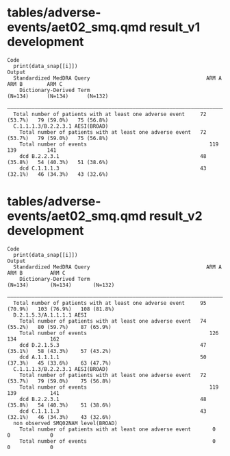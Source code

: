 # tables/adverse-events/aet02_smq.qmd result_v1 development

    Code
      print(data_snap[[i]])
    Output
      Standardized MedDRA Query                                      ARM A        ARM B        ARM C   
        Dictionary-Derived Term                                     (N=134)      (N=134)      (N=132)  
      —————————————————————————————————————————————————————————————————————————————————————————————————
      Total number of patients with at least one adverse event     72 (53.7%)   79 (59.0%)   75 (56.8%)
      C.1.1.1.3/B.2.2.3.1 AESI(BROAD)                                                                  
        Total number of patients with at least one adverse event   72 (53.7%)   79 (59.0%)   75 (56.8%)
        Total number of events                                        119          139          141    
        dcd B.2.2.3.1                                              48 (35.8%)   54 (40.3%)   51 (38.6%)
        dcd C.1.1.1.3                                              43 (32.1%)   46 (34.3%)   43 (32.6%)

# tables/adverse-events/aet02_smq.qmd result_v2 development

    Code
      print(data_snap[[i]])
    Output
      Standardized MedDRA Query                                      ARM A         ARM B         ARM C   
        Dictionary-Derived Term                                     (N=134)       (N=134)       (N=132)  
      ———————————————————————————————————————————————————————————————————————————————————————————————————
      Total number of patients with at least one adverse event     95 (70.9%)   103 (76.9%)   108 (81.8%)
      D.2.1.5.3/A.1.1.1.1 AESI                                                                           
        Total number of patients with at least one adverse event   74 (55.2%)   80 (59.7%)    87 (65.9%) 
        Total number of events                                        126           134           162    
        dcd D.2.1.5.3                                              47 (35.1%)   58 (43.3%)    57 (43.2%) 
        dcd A.1.1.1.1                                              50 (37.3%)   45 (33.6%)    63 (47.7%) 
      C.1.1.1.3/B.2.2.3.1 AESI(BROAD)                                                                    
        Total number of patients with at least one adverse event   72 (53.7%)   79 (59.0%)    75 (56.8%) 
        Total number of events                                        119           139           141    
        dcd B.2.2.3.1                                              48 (35.8%)   54 (40.3%)    51 (38.6%) 
        dcd C.1.1.1.3                                              43 (32.1%)   46 (34.3%)    43 (32.6%) 
      non observed SMQ02NAM level(BROAD)                                                                 
        Total number of patients with at least one adverse event       0             0             0     
        Total number of events                                         0             0             0     

